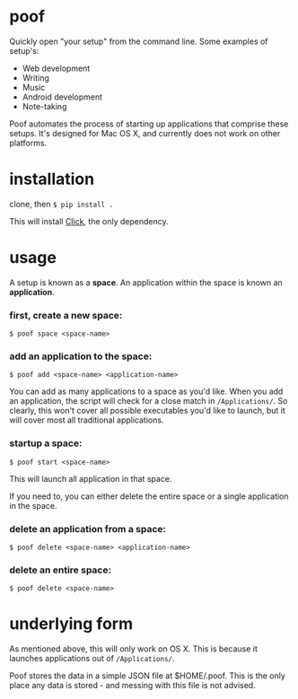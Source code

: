 # poof
Quickly open "your setup" from the command line.  Some examples of setup's:
- Web development
- Writing
- Music
- Android development
- Note-taking

Poof automates the process of starting up applications that comprise these setups.  It's designed for Mac OS X, and currently does not work on other platforms.

# installation
clone, then `$ pip install .`

This will install [Click](http://click.pocoo.org/3/), the only dependency. 

# usage
A setup is known as a **space**.  An application within the space is known an **application**.

### first, create a new space:
    $ poof space <space-name>

### add an application to the space:
    $ poof add <space-name> <application-name>

You can add as many applications to a space as you'd like.  When you add an application, the script will check for a close match in `/Applications/`.  So clearly, this won't cover all possible executables you'd like to launch, but it will cover most all traditional applications.

### startup a space:
    $ poof start <space-name>

This will launch all application in that space.

If you need to, you can either delete the entire space or a single application in the space.

### delete an application from a space:
    $ poof delete <space-name> <application-name>

### delete an entire space:
    $ poof delete <space-name>
    
# underlying form
As mentioned above, this will only work on OS X.  This is because it launches applications out of `/Applications/`.   

Poof stores the data in a simple JSON file at $HOME/.poof.  This is the only place any data is stored - and messing with this file is not advised.







